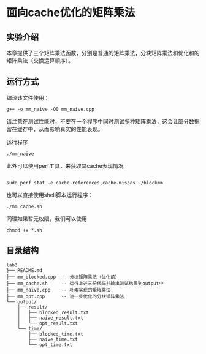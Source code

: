 # 面向cache优化的矩阵乘法

## 实验介绍

本章提供了三个矩阵乘法函数，分别是普通的矩阵乘法，分块矩阵乘法和优化和的矩阵乘法（交换运算顺序）。

## 运行方式

编译该文件使用：

```
g++ -o mm_naive -O0 mm_naive.cpp
```

请注意在测试性能时，不要在一个程序中同时测试多种矩阵乘法，这会让部分数据留在缓存中，从而影响真实的性能表现。

运行程序

```
./mm_naive
```

此外可以使用perf工具，来获取其cache表现情况

```

sudo perf stat -e cache-references,cache-misses ./blockmm
```

也可以直接使用shell脚本运行程序：

```
./mm_cache.sh
```

同理如果暂无权限，我们可以使用

```
chmod +x *.sh
```

## 目录结构

```
lab3
├── README.md
├── mm_blocked.cpp  -- 分块矩阵乘法（优化前）
├── mm_cache.sh     -- 运行上述三份代码并输出测试结果到output中
├── mm_naive.cpp    -- 朴素实现的矩阵乘法
├── mm_opt.cpp      -- 进一步优化的分块矩阵乘法
└── output/
    ├── result/
    │   ├── blocked_result.txt
    │   ├── naive_result.txt
    │   └── opt_result.txt
    └── time/
        ├── blocked_time.txt
        ├── naive_time.txt
        └── opt_time.txt
    
```
